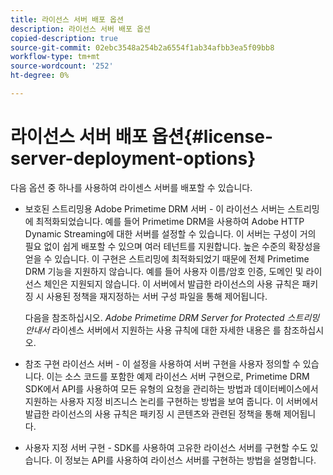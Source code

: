 ```yaml
---
title: 라이선스 서버 배포 옵션
description: 라이선스 서버 배포 옵션
copied-description: true
source-git-commit: 02ebc3548a254b2a6554f1ab34afbb3ea5f09bb8
workflow-type: tm+mt
source-wordcount: '252'
ht-degree: 0%

---
```


# 라이선스 서버 배포 옵션{#license-server-deployment-options}

다음 옵션 중 하나를 사용하여 라이센스 서버를 배포할 수 있습니다.

* 보호된 스트리밍용 Adobe Primetime DRM 서버 - 이 라이선스 서버는 스트리밍에 최적화되었습니다. 예를 들어 Primetime DRM을 사용하여 Adobe HTTP Dynamic Streaming에 대한 서버를 설정할 수 있습니다. 이 서버는 구성이 거의 필요 없이 쉽게 배포할 수 있으며 여러 테넌트를 지원합니다. 높은 수준의 확장성을 얻을 수 있습니다. 이 구현은 스트리밍에 최적화되었기 때문에 전체 Primetime DRM 기능을 지원하지 않습니다. 예를 들어 사용자 이름/암호 인증, 도메인 및 라이선스 체인은 지원되지 않습니다. 이 서버에서 발급한 라이선스의 사용 규칙은 패키징 시 사용된 정책을 재지정하는 서버 구성 파일을 통해 제어됩니다.

  다음을 참조하십시오. *Adobe Primetime DRM Server for Protected 스트리밍 안내서* 라이센스 서버에서 지원하는 사용 규칙에 대한 자세한 내용은 를 참조하십시오.
* 참조 구현 라이선스 서버 - 이 설정을 사용하여 서버 구현을 사용자 정의할 수 있습니다. 이는 소스 코드를 포함한 예제 라이선스 서버 구현으로, Primetime DRM SDK에서 API를 사용하여 모든 유형의 요청을 관리하는 방법과 데이터베이스에서 지원하는 사용자 지정 비즈니스 논리를 구현하는 방법을 보여 줍니다. 이 서버에서 발급한 라이선스의 사용 규칙은 패키징 시 콘텐츠와 관련된 정책을 통해 제어됩니다.
* 사용자 지정 서버 구현 - SDK를 사용하여 고유한 라이선스 서버를 구현할 수도 있습니다. 이 정보는 API를 사용하여 라이선스 서버를 구현하는 방법을 설명합니다.

